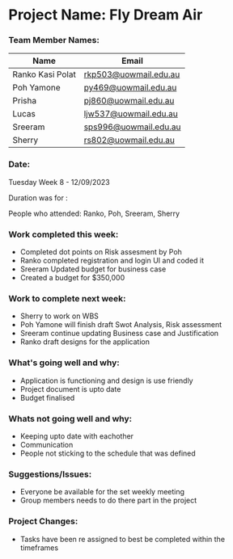 # Project Name: Fly Dream Air

### Team Member Names:
|     Name      |     Email     | 
| ------------- | ------------- |
| Ranko Kasi Polat  |rkp503@uowmail.edu.au  |
| Poh Yamone        | py469@uowmail.edu.au  |
| Prisha            | pj860@uowmail.edu.au|
| Lucas             | ljw537@uowmail.edu.au|
| Sreeram           | sps996@uowmail.edu.au  |
| Sherry            | rs802@uowmail.edu.au |

### Date: 

Tuesday Week 8  - 12/09/2023

Duration was for : 

People who attended: Ranko, Poh, Sreeram, Sherry

### Work completed this week:

- Completed dot points on Risk assesment by Poh
- Ranko completed registration and login UI and coded it
- Sreeram Updated budget for business case
- Created a budget for $350,000

### Work to complete next week:

- Sherry to work on WBS
- Poh Yamone will finish draft Swot Analysis, Risk assessment
- Sreeram continue updating Business case and Justification
- Ranko draft designs for the application

### What's going well and why:

- Application is functioning and design is use friendly
- Project document is upto date
- Budget finalised

### Whats not going well and why:

- Keeping upto date with eachother
- Communication
- People not sticking to the schedule that was defined

### Suggestions/Issues:

- Everyone be available for the set weekly meeting
- Group members needs to do there part in the project

### Project Changes:

- Tasks have been re assigned to best be completed within the timeframes


